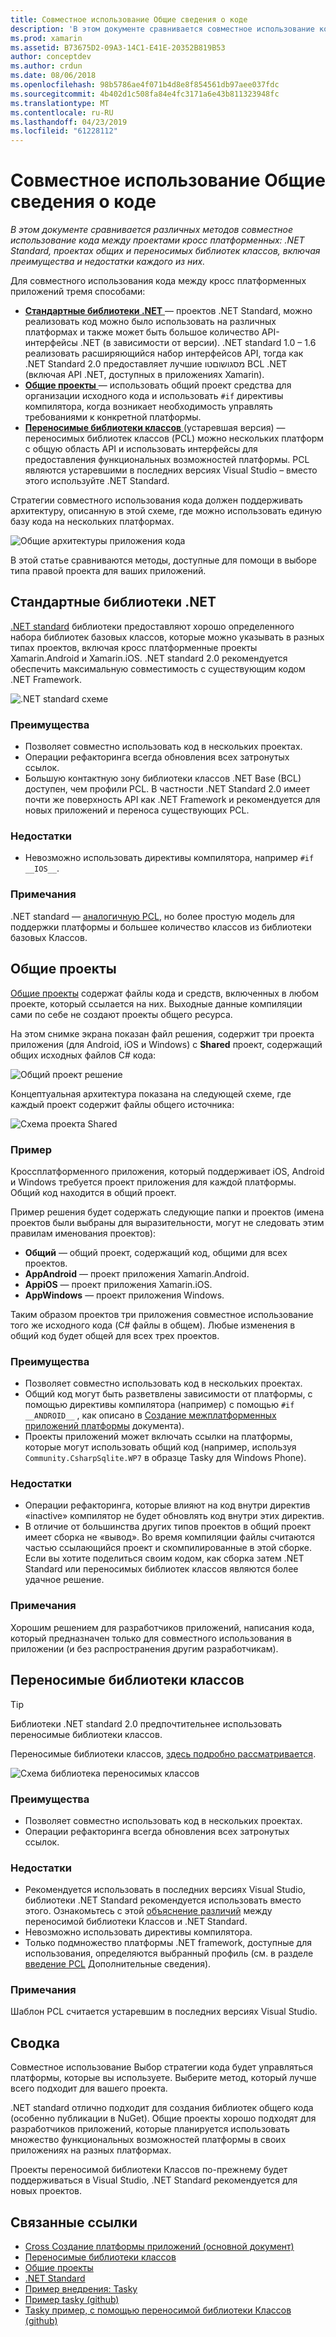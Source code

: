 ```yaml
---
title: Совместное использование Общие сведения о коде
description: 'В этом документе сравнивается совместное использование кода между проектами кросс платформенных различных методов: Общие проекты переносимых библиотек классов и .NET Standard, включая преимущества и недостатки каждого из них.'
ms.prod: xamarin
ms.assetid: B73675D2-09A3-14C1-E41E-20352B819B53
author: conceptdev
ms.author: crdun
ms.date: 08/06/2018
ms.openlocfilehash: 98b5786ae4f071b4d8e8f854561db97aee037fdc
ms.sourcegitcommit: 4b402d1c508fa84e4fc3171a6e43b811323948fc
ms.translationtype: MT
ms.contentlocale: ru-RU
ms.lasthandoff: 04/23/2019
ms.locfileid: "61228112"
---
```

# <a name="sharing-code-overview"></a>Совместное использование Общие сведения о коде

_В этом документе сравнивается различных методов совместное использование кода между проектами кросс платформенных: .NET Standard, проектах общих и переносимых библиотек классов, включая преимущества и недостатки каждого из них._

Для совместного использования кода между кросс платформенных приложений тремя способами:

- [**Стандартные библиотеки .NET** ](#Net_Standard) — проектов .NET Standard, можно реализовать код можно было использовать на различных платформах и также может быть большое количество API-интерфейсы .NET (в зависимости от версии). .NET standard 1.0 – 1.6 реализовать расширяющийся набор интерфейсов API, тогда как .NET Standard 2.0 предоставляет лучшие מסגושוםטו BCL .NET (включая API .NET, доступных в приложениях Xamarin).
- [**Общие проекты** ](#Shared_Projects) — использовать общий проект средства для организации исходного кода и использовать `#if` директивы компилятора, когда возникает необходимость управлять требованиями к конкретной платформы.
- [**Переносимые библиотеки классов** ](#Portable_Class_Libraries) (устаревшая версия) — переносимых библиотек классов (PCL) можно нескольких платформ с общую область API и использовать интерфейсы для предоставления функциональных возможностей платформы. PCL являются устаревшими в последних версиях Visual Studio &ndash; вместо этого используйте .NET Standard.

Стратегии совместного использования кода должен поддерживать архитектуру, описанную в этой схеме, где можно использовать единую базу кода на нескольких платформах.

 ![Общие архитектуры приложения кода](code-sharing-images/conceptualarchitecture.png "общей архитектуры приложения кода")

В этой статье сравниваются методы, доступные для помощи в выборе типа правой проекта для ваших приложений.

<a name="Net_Standard" />

## <a name="net-standard-libraries"></a>Стандартные библиотеки .NET

[.NET standard](~/cross-platform/app-fundamentals/net-standard.md) библиотеки предоставляют хорошо определенного набора библиотек базовых классов, которые можно указывать в разных типах проектов, включая кросс платформенные проекты Xamarin.Android и Xamarin.iOS. .NET standard 2.0 рекомендуется обеспечить максимальную совместимость с существующим кодом .NET Framework.

![.NET standard схеме](code-sharing-images/netstandard.png "схеме .NET Standard")

### <a name="benefits"></a>Преимущества

- Позволяет совместно использовать код в нескольких проектах.
- Операции рефакторинга всегда обновления всех затронутых ссылок.
- Большую контактную зону библиотеки классов .NET Base (BCL) доступен, чем профили PCL. В частности .NET Standard 2.0 имеет почти же поверхность API как .NET Framework и рекомендуется для новых приложений и переноса существующих PCL.

### <a name="disadvantages"></a>Недостатки

- Невозможно использовать директивы компилятора, например `#if __IOS__`.

### <a name="remarks"></a>Примечания

.NET standard — [аналогичную PCL](https://docs.microsoft.com/dotnet/standard/net-standard#comparison-to-portable-class-libraries), но более простую модель для поддержки платформы и большее количество классов из библиотеки базовых Классов.

<a name="Shared_Projects" />

## <a name="shared-projects"></a>Общие проекты

[Общие проекты](~/cross-platform/app-fundamentals/shared-projects.md) содержат файлы кода и средств, включенных в любом проекте, который ссылается на них. Выходные данные компиляции сами по себе не создают проекты общего ресурса.

На этом снимке экрана показан файл решения, содержит три проекта приложения (для Android, iOS и Windows) с **Shared** проект, содержащий общих исходных файлов C# кода:

![Общий проект решение](code-sharing-images/sharedsolution.png "общего проекта решения")

Концептуальная архитектура показана на следующей схеме, где каждый проект содержит файлы общего источника:

![Схема проекта Shared](code-sharing-images/sharedassetproject.png "схема общего проекта")

### <a name="example"></a>Пример

Кроссплатформенного приложения, который поддерживает iOS, Android и Windows требуется проект приложения для каждой платформы. Общий код находится в общий проект.

Пример решения будет содержать следующие папки и проектов (имена проектов были выбраны для выразительности, могут не следовать этим правилам именования проектов):

- **Общий** — общий проект, содержащий код, общими для всех проектов.
- **AppAndroid** — проект приложения Xamarin.Android.
- **AppiOS** — проект приложения Xamarin.iOS.
- **AppWindows** — проект приложения Windows.

Таким образом проектов три приложения совместное использование того же исходного кода (C# файлы в общем). Любые изменения в общий код будет общей для всех трех проектов.

### <a name="benefits"></a>Преимущества

- Позволяет совместно использовать код в нескольких проектах.
- Общий код могут быть разветвлены зависимости от платформы, с помощью директивы компилятора (например) с помощью `#if __ANDROID__` , как описано в [Создание межплатформенных приложений платформы](~/cross-platform/app-fundamentals/building-cross-platform-applications/index.md) документа).
- Проекты приложений может включать ссылки на платформы, которые могут использовать общий код (например, используя `Community.CsharpSqlite.WP7` в образце Tasky для Windows Phone).

### <a name="disadvantages"></a>Недостатки

- Операции рефакторинга, которые влияют на код внутри директив «inactive» компилятор не будет обновлять код внутри этих директив.
- В отличие от большинства других типов проектов в общий проект имеет сборка не «вывод». Во время компиляции файлы считаются частью ссылающийся проект и скомпилированные в этой сборке. Если вы хотите поделиться своим кодом, как сборка затем .NET Standard или переносимых библиотек классов являются более удачное решение.

<a name="Shared_Remarks" />

### <a name="remarks"></a>Примечания

Хорошим решением для разработчиков приложений, написания кода, который предназначен только для совместного использования в приложении (и без распространения другим разработчикам).

<a name="Portable_Class_Libraries" />

## <a name="portable-class-libraries"></a>Переносимые библиотеки классов

> [!TIP]
> Библиотеки .NET standard 2.0 предпочтительнее использовать переносимые библиотеки классов.

Переносимые библиотеки классов, [здесь подробно рассматривается](~/cross-platform/app-fundamentals/pcl.md).

![Схема библиотека переносимых классов](code-sharing-images/portableclasslibrary.png "схема библиотеке переносных классов")

### <a name="benefits"></a>Преимущества

- Позволяет совместно использовать код в нескольких проектах.
- Операции рефакторинга всегда обновления всех затронутых ссылок.

### <a name="disadvantages"></a>Недостатки

- Рекомендуется использовать в последних версиях Visual Studio, библиотеки .NET Standard рекомендуется использовать вместо этого. Ознакомьтесь с этой [объяснение различий](https://docs.microsoft.com/dotnet/standard/net-standard#comparison-to-portable-class-libraries) между переносимой библиотеки Классов и .NET Standard.
- Невозможно использовать директивы компилятора.
- Только подмножество платформы .NET framework, доступные для использования, определяются выбранный профиль (см. в разделе [введение PCL](~/cross-platform/app-fundamentals/pcl.md) Дополнительные сведения).

### <a name="remarks"></a>Примечания

Шаблон PCL считается устаревшим в последних версиях Visual Studio.

## <a name="summary"></a>Сводка

Совместное использование Выбор стратегии кода будет управляться платформы, которые вы используете. Выберите метод, который лучше всего подходит для вашего проекта.

.NET standard отлично подходит для создания библиотек общего кода (особенно публикации в NuGet). Общие проекты хорошо подходят для разработчиков приложений, которые планируется использовать множество функциональных возможностей платформы в своих приложениях на разных платформах.

Проекты переносимой библиотеки Классов по-прежнему будет поддерживаться в Visual Studio, .NET Standard рекомендуется для новых проектов.

## <a name="related-links"></a>Связанные ссылки

- [Cross Создание платформы приложений (основной документ)](~/cross-platform/app-fundamentals/building-cross-platform-applications/index.md)
- [Переносимые библиотеки классов](~/cross-platform/app-fundamentals/pcl.md)
- [Общие проекты](~/cross-platform/app-fundamentals/shared-projects.md)
- [.NET Standard](~/cross-platform/app-fundamentals/net-standard.md)
- [Пример внедрения: Tasky](~/cross-platform/app-fundamentals/building-cross-platform-applications/case-study-tasky.md)
- [Пример tasky (github)](https://github.com/xamarin/mobile-samples/tree/master/Tasky)
- [Tasky пример, с помощью переносимой библиотеки Классов (github)](https://github.com/xamarin/mobile-samples/tree/master/TaskyPortable)

